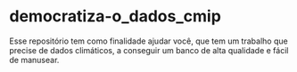 # democratiza-o_dados_cmip
Esse repositório tem como finalidade ajudar você, que tem um trabalho que precise de dados climáticos, a conseguir um banco de alta qualidade e fácil de manusear.
